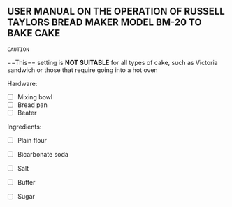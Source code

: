## USER MANUAL ON THE OPERATION OF RUSSELL TAYLORS BREAD MAKER MODEL BM-20 TO BAKE CAKE

```CAUTION```

==This== setting is **NOT SUITABLE** for all types of cake, such as Victoria sandwich or those that require going into a hot oven

Hardware:

- [ ] Mixing bowl
- [ ] Bread pan
- [ ] Beater

Ingredients:

- [ ] Plain flour
- [ ] Bicarbonate soda
- [ ] Salt
- [ ] Butter
- [ ] Sugar

